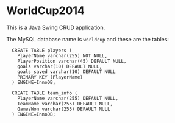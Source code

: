 WorldCup2014
============

This is a Java Swing CRUD application.

The MySQL database name is `worldcup` and these are the tables:

```
  CREATE TABLE players (
    PlayerName varchar(255) NOT NULL,
    PlayerPosition varchar(45) DEFAULT NULL,
    goals varchar(10) DEFAULT NULL,
    goals_saved varchar(10) DEFAULT NULL
    PRIMARY KEY (PlayerName)
  ) ENGINE=InnoDB;
```

```
  CREATE TABLE team_info (
    PlayerName varchar(255) DEFAULT NULL,
    TeamName varchar(255) DEFAULT NULL,
    GamesWon varchar(255) DEFAULT NULL
  ) ENGINE=InnoDB;
```
